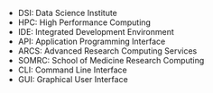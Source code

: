 * DSI: Data Science Institute
* HPC: High Performance Computing
* IDE: Integrated Development Environment
* API: Application Programming Interface
* ARCS: Advanced Research Computing Services
* SOMRC: School of Medicine Research Computing
* CLI: Command Line Interface
* GUI: Graphical User Interface
